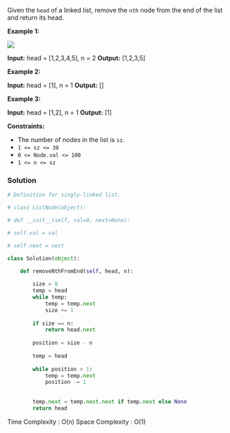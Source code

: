 
Given the `head` of a linked list, remove the `nth` node from the end of the list and return its head.

**Example 1:**

![](https://assets.leetcode.com/uploads/2020/10/03/remove_ex1.jpg)

**Input:** head = [1,2,3,4,5], n = 2
**Output:** [1,2,3,5]

**Example 2:**

**Input:** head = [1], n = 1
**Output:** []

**Example 3:**

**Input:** head = [1,2], n = 1
**Output:** [1]

**Constraints:**

- The number of nodes in the list is `sz`.
- `1 <= sz <= 30`
- `0 <= Node.val <= 100`
- `1 <= n <= sz`

### Solution

```python
# Definition for singly-linked list.

# class ListNode(object):

# def __init__(self, val=0, next=None):

# self.val = val

# self.next = next

class Solution(object):

	def removeNthFromEnd(self, head, n):
		
		size = 0
		temp = head
		while temp:
			temp = temp.next
			size += 1
		
		if size == n:
			return head.next
		
		position = size - n
		
		temp = head
		
		while position > 1:
			temp = temp.next
			position -= 1
		
		  
		temp.next = temp.next.next if temp.next else None
		return head
```

Time Complexity : O(n)
Space Complexity : O(1)